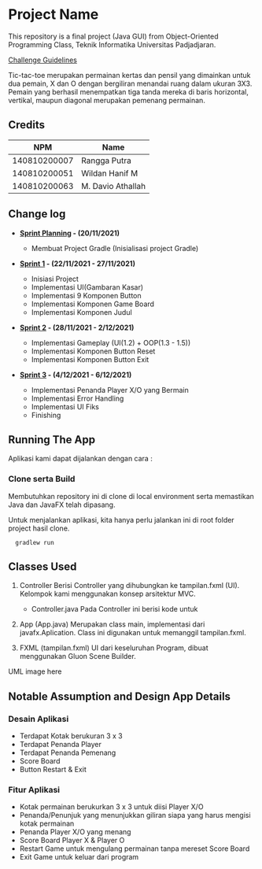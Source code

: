 # Project Name

This repository is a final project (Java GUI) from Object-Oriented Programming Class, Teknik Informatika Universitas Padjadjaran. 

[Challenge Guidelines](challenge-guideline.md)


Tic-tac-toe merupakan permainan kertas dan pensil yang dimainkan untuk dua pemain, X dan O dengan bergiliran menandai ruang dalam ukuran 3X3. Pemain yang berhasil menempatkan tiga tanda mereka di baris horizontal, vertikal, maupun diagonal merupakan pemenang permainan.
## Credits
| NPM           | Name        |
| ------------- |-------------|
| 140810200007  | Rangga Putra    |
| 140810200051  | Wildan Hanif M    |
| 140810200063  | M. Davio Athallah |

## Change log
- **[Sprint Planning](changelog/sprint-planning.md) - (20/11/2021)** 
   -  Membuat Project Gradle (Inisialisasi project Gradle)

- **[Sprint 1](changelog/sprint-1.md) - (22/11/2021 - 27/11/2021)** 
   - Inisiasi Project
   - Implementasi UI(Gambaran Kasar)
   - Implementasi 9 Komponen Button
   - Implementasi Komponen Game Board
   - Implementasi Komponen Judul

- **[Sprint 2](changelog/sprint-2.md) - (28/11/2021 - 2/12/2021)** 
   - Implementasi Gameplay (UI(1.2) + OOP(1.3 - 1.5))
   - Implementasi Komponen Button Reset
   - Implementasi Komponen Button Exit
   
   
- **[Sprint 3](changelog/sprint-3.md) - (4/12/2021 - 6/12/2021)** 
   - Implementasi Penanda Player X/O yang Bermain
   - Implementasi Error Handling
   - Implementasi UI Fiks
   - Finishing

## Running The App

Aplikasi kami dapat dijalankan dengan cara :

### Clone serta Build ###

Membutuhkan repository ini di clone di local environment serta memastikan Java dan JavaFX telah dipasang.

Untuk menjalankan aplikasi, kita hanya perlu jalankan ini di root folder project hasil clone.

      gradlew run


## Classes Used
1. Controller
Berisi Controller yang dihubungkan ke tampilan.fxml (UI). Kelompok kami menggunakan konsep       arsitektur MVC.
   - Controller.java
     Pada Controller ini berisi kode untuk 

2. App (App.java)
Merupakan class main, implementasi dari javafx.Aplication. Class ini digunakan untuk memanggil tampilan.fxml.

4. FXML (tampilan.fxml)
UI dari keseluruhan Program, dibuat menggunakan Gluon Scene Builder.


UML image here

## Notable Assumption and Design App Details
### Desain Aplikasi ###
- Terdapat Kotak berukuran 3 x 3
- Terdapat Penanda Player 
- Terdapat Penanda Pemenang
- Score Board
- Button Restart & Exit

### Fitur Aplikasi ###
- Kotak permainan berukurkan 3 x 3 untuk diisi Player X/O
- Penanda/Penunjuk yang menunjukkan giliran siapa yang harus mengisi kotak permainan
- Penanda Player X/O yang menang
- Score Board Player X & Player O
- Restart Game untuk mengulang permainan tanpa mereset Score Board
- Exit Game untuk keluar dari program
